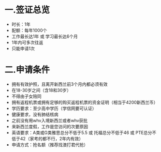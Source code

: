 # 一.签证总览

* 时长：1年
* 配额：每年1000个
* 工作最长达1年 或 学习最长达6个月
* 1年内可多次往返
* 只能申请1次

# 二.申请条件

* 拥有有效护照，且离开新西兰前3个月内都必须有效
* 在18-30岁之间（含18和30岁）
* 不得由子女陪同
* 拥有返程机票或拥有足够的购买返程机票的资金证明（相当于4200新西兰币）
* 学历要求：至少高中学历（学信网要可认证）
* 健康要求，没有肺结核病
* 之前没有用whv入境新西兰或者whv获批
* 来新西兰度假，工作是您访问的次要原因
* 英语要求：A类或G类雅思总分不低于5.5 或 托福总分不低于46 或 PTE总分不低于42（家考的都不行，2年内有效）
* 申请方式：抢名额（推荐找澳打君代抢）
